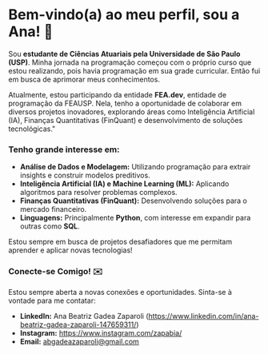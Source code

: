 # Bem-vindo(a) ao meu perfil, sou a Ana! 👋
Sou **estudante de Ciências Atuariais pela Universidade de São Paulo (USP)**. Minha jornada na programação começou com o próprio curso que estou realizando, pois havia programação em sua grade curricular. Então fui em busca de aprimorar meus conhecimentos.

Atualmente, estou participando da entidade **FEA.dev**, entidade de programação da FEAUSP. Nela, tenho a oportunidade de colaborar em diversos projetos inovadores, explorando áreas como Inteligência Artificial (IA), Finanças Quantitativas (FinQuant) e desenvolvimento de soluções tecnológicas." 

### Tenho grande interesse em:

-   **Análise de Dados e Modelagem:** Utilizando programação para extrair insights e construir modelos preditivos.
-   **Inteligência Artificial (IA) e Machine Learning (ML):** Aplicando algoritmos para resolver problemas complexos.
-   **Finanças Quantitativas (FinQuant):** Desenvolvendo soluções para o mercado financeiro.
-   **Linguagens:** Principalmente **Python**, com interesse em expandir para outras como **SQL**.

Estou sempre em busca de projetos desafiadores que me permitam aprender e aplicar novas tecnologias!

### Conecte-se Comigo! ✉️

Estou sempre aberta a novas conexões e oportunidades. Sinta-se à vontade para me contatar:

-   **LinkedIn:** Ana Beatriz Gadea Zaparoli (https://www.linkedin.com/in/ana-beatriz-gadea-zaparoli-147659311/)
-   **Instagram:** https://www.instagram.com/zapabia/
-   **Email:** abgadeazaparoli@gmail.com

<!---
AnaBiaGZ/AnaBiaGZ is a ✨ special ✨ repository because its `README.md` (this file) appears on your GitHub profile.
You can click the Preview link to take a look at your changes.
--->
